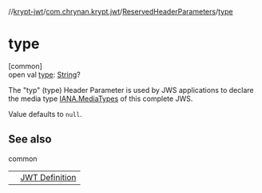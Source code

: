 //[krypt-jwt](../../../index.md)/[com.chrynan.krypt.jwt](../index.md)/[ReservedHeaderParameters](index.md)/[type](type.md)

# type

[common]\
open val [type](type.md): [String](https://kotlinlang.org/api/latest/jvm/stdlib/kotlin/-string/index.html)?

The &quot;typ&quot; (type) Header Parameter is used by JWS applications to declare the media type [IANA.MediaTypes](https://datatracker.ietf.org/doc/html/rfc7515#ref-IANA.MediaTypes) of this complete JWS.

Value defaults to `null`.

## See also

common

| | |
|---|---|
|  | [JWT Definition](https://datatracker.ietf.org/doc/html/rfc7519#section-5.1) |
